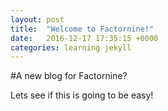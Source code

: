 ```yaml
---
layout: post
title:  "Welcome to Factornine!"
date:   2016-12-17 17:35:15 +0000
categories: learning jekyll
---
```


#A new blog for Factornine?

Lets see if this is going to be easy!